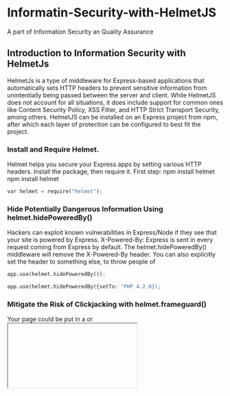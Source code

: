# Informatin-Security-with-HelmetJS
A part of Information Security an Quality Assurance

## Introduction to Information Security with HelmetJs 
  HelmetJs is a type of middleware for Express-based applications that automatically sets HTTP headers to prevent sensitive information from unintentially being passed between the server and client. While HelmetJS does not account for all situations, it does include support for common ones like Content Security Policy, XSS Filter, and HTTP Strict Transport Security, among others. HelmetJS can be installed on an Express project from npm, after which each layer of protection can be configured to best fit the project.
  
### Install and Require Helmet.
  Helmet helps you secure your Express apps by setting various HTTP headers. Install the package, then require it.
  First step: npm install helmet npm install helmet
```python
var helmet = require("helmet");
```
### Hide Potentially Dangerous Information Using helmet.hidePoweredBy()
  Hackers can exploit known vulnerabilities in Express/Node if they see that your site is powered by Express. X-Powered-By: Express is sent in every request coming from Express by default. The helmet.hidePoweredBy() middleware will remove the X-Powered-By header. You can also explicitly set the header to something else, to throw people of
  ```python
  app.use(helmet.hidePoweredBy());
  
  app.use(helmet.hidePoweredBy({setTo: "PHP 4.2.0});
  ```
### Mitigate the Risk of Clickjacking with helmet.frameguard()
  Your page could be put in a <frame> or <iframe> without your consent. This can result in clickjacking attacks, among other things. Clickjacking is a technique of tricking a user into interacting with a page different from what the user thinks it is. This can be obtained executing your page in a malicious context, by mean of iframing. In that context a hacker can put a hidden layer over your page. Hidden buttons can be used to run bad scripts. This middleware sets the X-Frame-Options headers. It restricts who can put your sit in a frame. It has three modes: DENY, SAMEORIGIN, and ALLOW-FROM.
  ```python
  app.use(helmet.frameaguard({action: 'deny'});
  ```
